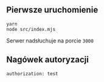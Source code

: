 ## Pierwsze uruchomienie

```
yarn
node src/index.mjs
```

Serwer nadsłuchuje na porcie `3000`

## Nagówek autoryzacji

`authorization: test`
